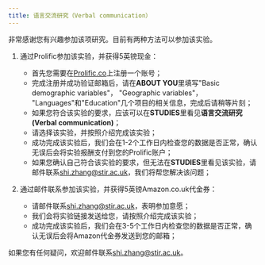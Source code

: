 ```yaml
---
title: 语言交流研究（Verbal communication）
---
```


非常感谢您有兴趣参加该项研究。目前有两种方法可以参加该实验。

1. 通过Prolific参加该实验，并获得5英镑现金：
    - 首先您需要在[Prolific.co](https://app.prolific.co/register/participant)上注册一个账号；
    - 完成注册并成功验证邮箱后，请在**ABOUT YOU**里填写"Basic demographic variables"， "Geographic variables"， "Languages"和"Education"几个项目的相关信息，完成后请稍等片刻；
    - 如果您符合该实验的要求，应该可以在**STUDIES**里看见**语言交流研究 (Verbal communication)**；
    - 请选择该实验，并按照介绍完成该实验；
    - 成功完成该实验后，我们会在1-2个工作日内检查您的数据是否正常，确认无误后会将实验报酬支付到您的Prolific账户；
    - 如果您确认自己符合该实验的要求，但无法在**STUDIES**里看见该实验，请邮件联系<shi.zhang@stir.ac.uk>，我们将帮您解决该问题；

2. 通过邮件联系参加该实验，并获得5英镑Amazon.co.uk代金券：
    - 请邮件联系<shi.zhang@stir.ac.uk>，表明参加意愿；
    - 我们会将实验链接发送给您，请按照介绍完成该实验；
    - 成功完成该实验后，我们会在3-5个工作日内检查您的数据是否正常，确认无误后会将Amazon代金券发送到您的邮箱；

如果您有任何疑问，欢迎邮件联系<shi.zhang@stir.ac.uk>。
